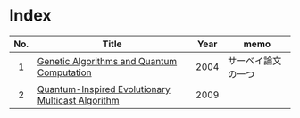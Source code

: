 # Index

|No.|Title|Year|memo|
|:---:|---|---|---|
|1|[Genetic Algorithms and Quantum Computation](https://arxiv.org/abs/cs/0403003)|2004|サーベイ論文の一つ|
|2|[Quantum-Inspired Evolutionary Multicast Algorithm](https://ieeexplore.ieee.org/document/5346265)|2009||
